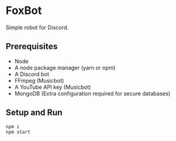 # FoxBot
Simple robot for Discord.

## Prerequisites
- Node
- A node package manager (yarn or npm)
- A Discord bot
- FFmpeg (Musicbot)
- A YouTube API key (Musicbot)
- MongoDB (Extra configuration required for secure databases)

## Setup and Run
```
npm i
npm start
```
